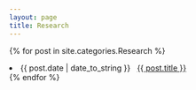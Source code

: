 ```yaml
---
layout: page
title: Research
---
```




{% for post in site.categories.Research %}
 <li><span>{{ post.date | date_to_string }}</span> &nbsp; <a href="{{ post.url }}">{{ post.title }}</a></li>
{% endfor %}
